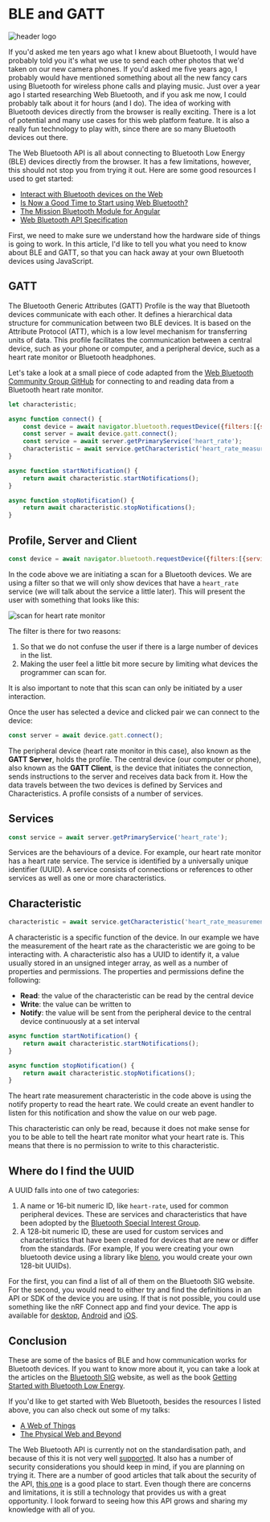 # BLE and GATT

![header logo](images/header-sml.png "")

If you'd asked me ten years ago what I knew about Bluetooth, I would have probably told you it's what we use to send each other photos that we'd taken on our new camera phones. If you'd asked me five years ago, I probably would have mentioned something about all the new fancy cars using Bluetooth for wireless phone calls and playing music. Just over a year ago I started researching Web Bluetooth, and if you ask me now, I could probably talk about it for hours (and I do). The idea of working with Bluetooth devices directly from the browser is really exciting. There is a lot of potential and many use cases for this web platform feature. It is also a really fun technology to play with, since there are so many Bluetooth devices out there.

The Web Bluetooth API is all about connecting to Bluetooth Low Energy (BLE) devices directly from the browser. It has a few limitations, however, this should not stop you from trying it out. Here are some good resources I used to get started:

- [Interact with Bluetooth devices on the Web](https://developers.google.com/web/updates/2015/07/interact-with-ble-devices-on-the-web)
- [Is Now a Good Time to Start using Web Bluetooth?](https://medium.com/@urish/is-now-a-good-time-to-start-using-web-bluetooth-hint-yes-yes-it-is-99e998d7b9f6)
- [The Mission Bluetooth Module for Angular](https://dev.to/angular/the-web-bluetooth-module-for-angular-314b)
- [Web Bluetooth API Specification](https://webbluetoothcg.github.io/web-bluetooth/)

First, we need to make sure we understand how the hardware side of things is going to work. In this article, I'd like to tell you what you need to know about BLE and GATT, so that you can hack away at your own Bluetooth devices using JavaScript.

## GATT

The Bluetooth Generic Attributes (GATT) Profile is the way that Bluetooth devices communicate with each other. It defines a hierarchical data structure for communication between two BLE devices. It is based on the Attribute Protocol (ATT), which is a low level mechanism for transferring units of data. This profile facilitates the communication between a central device, such as your phone or computer, and a peripheral device, such as a heart rate monitor or Bluetooth headphones.

Let's take a look at a small piece of code adapted from the [Web Bluetooth Community Group GitHub](https://github.com/WebBluetoothCG/demos) for connecting to and reading data from a Bluetooth heart rate monitor.

```js
let characteristic;

async function connect() {
    const device = await navigator.bluetooth.requestDevice({filters:[{services:[ 'heart_rate' ]}]});
    const server = await device.gatt.connect();
    const service = await server.getPrimaryService('heart_rate');
    characteristic = await service.getCharacteristic('heart_rate_measurement');
}

async function startNotification() {
    return await characteristic.startNotifications();
}

async function stopNotification() {
    return await characteristic.stopNotifications();
}
```

## Profile, Server and Client

```js
const device = await navigator.bluetooth.requestDevice({filters:[{services:[ 'heart_rate' ]}]});
```

In the code above we are initiating a scan for a Bluetooth devices. We are using a filter so that we will only show devices that have a `heart_rate` service (we will talk about the service a little later). This will present the user with something that looks like this:

![scan for heart rate monitor](images/scan.png "")

The filter is there for two reasons:

1. So that we do not confuse the user if there is a large number of devices in the list.
2. Making the user feel a little bit more secure by limiting what devices the programmer can scan for.

It is also important to note that this scan can only be initiated by a user interaction.

Once the user has selected a device and clicked pair we can connect to the device:

```js
const server = await device.gatt.connect();
```

The peripheral device (heart rate monitor in this case), also known as the **GATT Server**, holds the profile. The central device (our computer or phone), also known as the **GATT Client**, is the device that initiates the connection, sends instructions to the server and receives data back from it. How the data travels between the two devices is defined by Services and Characteristics. A profile consists of a number of services.

## Services

```js
const service = await server.getPrimaryService('heart_rate');
```

Services are the behaviours of a device. For example, our heart rate monitor has a heart rate service. The service is identified by a universally unique identifier (UUID). A service consists of connections or references to other services as well as one or more characteristics.

## Characteristic

```js
characteristic = await service.getCharacteristic('heart_rate_measurement');
```

A characteristic is a specific function of the device. In our example we have the measurement of the heart rate as the characteristic we are going to be interacting with. A characteristic also has a UUID to identify it, a value usually stored in an unsigned integer array, as well as a number of properties and permissions. The properties and permissions define the following:

- **Read**: the value of the characteristic can be read by the central device
- **Write**: the value can be written to
- **Notify**: the value will be sent from the peripheral device to the central device continuously at a set interval

```js
async function startNotification() {
    return await characteristic.startNotifications();
}

async function stopNotification() {
    return await characteristic.stopNotifications();
}
```

The heart rate measurement characteristic in the code above is using the notify property to read the heart rate. We could create an event handler to listen for this notification and show the value on our web page.

This characteristic can only be read, because it does not make sense for you to be able to tell the heart rate monitor what your heart rate is. This means that there is no permission to write to this characteristic.

## Where do I find the UUID

A UUID falls into one of two categories:

1. A name or 16-bit numeric ID, like `heart-rate`, used for common peripheral devices. These are services and characteristics that have been adopted by the [Bluetooth Special Interest Group](https://www.bluetooth.com/).
2. A 128-bit numeric ID, these are used for custom services and characteristics that have been created for devices that are new or differ from the standards. (For example, If you were creating your own bluetooth device using a library like [bleno](https://github.com/noble/bleno), you would create your own 128-bit UUIDs).

For the first, you can find a list of all of them on the Bluetooth SIG website. For the second, you would need to either try and find the definitions in an API or SDK of the device you are using. If that is not possible, you could use something like the nRF Connect app and find your device. The app is available for [desktop](https://www.nordicsemi.com/?sc_itemid=%7BB935528E-8BFA-42D9-8BB5-83E2A5E1FF5C%7D), [Android](https://play.google.com/store/apps/details?id=no.nordicsemi.android.mcp&hl=en_ZA) and [iOS](https://apps.apple.com/za/app/nrf-connect/id1054362403).

## Conclusion

These are some of the basics of BLE and how communication works for Bluetooth devices. If you want to know more about it, you can take a look at the articles on the [Bluetooth SIG](https://www.bluetooth.com/) website, as well as the book [Getting Started with Bluetooth Low Energy](https://www.oreilly.com/library/view/getting-started-with/9781491900550/).

If you'd like to get started with Web Bluetooth, besides the resources I listed above, you can also check out some of my talks:

- [A Web of Things](https://www.youtube.com/watch?v=GP0xo__mWdo)
- [The Physical Web and Beyond](https://www.youtube.com/watch?v=VofwRvURf6s)
 
The Web Bluetooth API is currently not on the standardisation path, and because of this it is not very well [supported](https://caniuse.com/#feat=web-bluetooth). It also has a number of security considerations you should keep in mind, if you are planning on trying it. There are a number of good articles that talk about the security of the API, [this one](https://medium.com/@jyasskin/the-web-bluetooth-security-model-666b4e7eed2) is a good place to start. Even though there are concerns and limitations, it is still a technology that provides us with a great opportunity. I look forward to seeing how this API grows and sharing my knowledge with all of you.